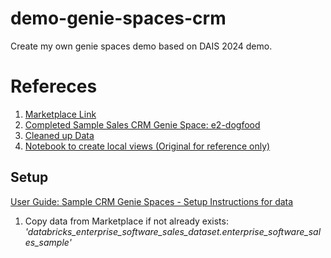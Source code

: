# demo-genie-spaces-crm
Create my own genie spaces demo based on DAIS 2024 demo.

# Refereces
1. [Marketplace Link](https://e2-dogfood.staging.cloud.databricks.com/marketplace/consumer/listings/8e19a0f3-5cca-41e5-839c-229f4e39266d?o=6051921418418893)
2. [Completed Sample Sales CRM Genie Space: e2-dogfood](https://e2-dogfood.staging.cloud.databricks.com/data-rooms/rooms/01ef032ab3001987ab6a2fb844ba2d31/chats/01ef1490cdda148ebf8ae20d3bbb3cfb?o=6051921418418893)
3. [Cleaned up Data](https://e2-dogfood.staging.cloud.databricks.com/explore/data/dataroom_sample_views_foobar/shared_views?o=6051921418418893)
4. [Notebook to create local views (Original for reference only)](https://e2-dogfood.staging.cloud.databricks.com/?o=6051921418418893#notebook/1723906963692788/command/1723906963692790)

## Setup
[User Guide: Sample CRM Genie Spaces - Setup Instructions for data](https://docs.google.com/document/d/1dasNFo-wDRez_Af_GawMKyRQinDWHcklvgaPYO8WSh4/edit#heading=h.khl921cnr7lb)

1. Copy data from Marketplace if not already exists:
*'databricks_enterprise_software_sales_dataset.enterprise_software_sales_sample'*


